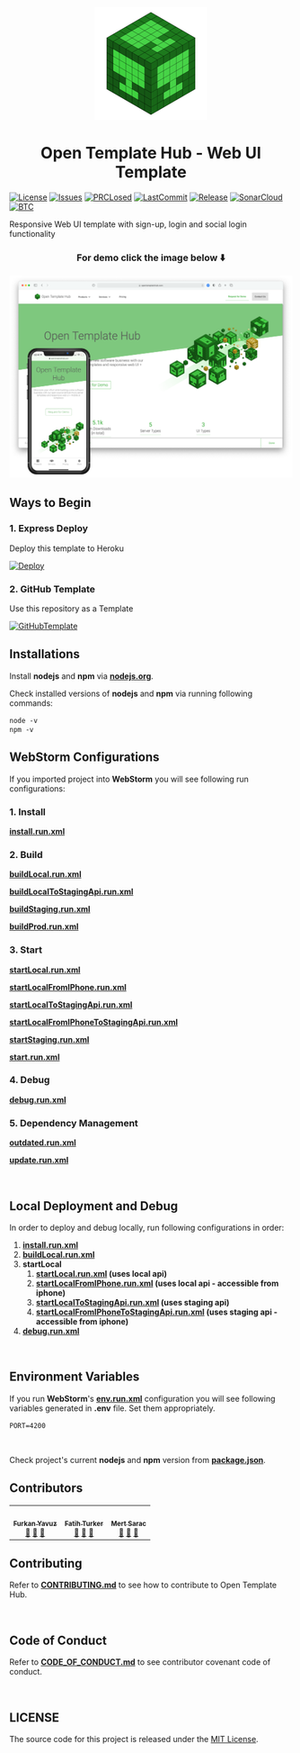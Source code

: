 <p align="center">
  <a href="https://opentemplatehub.com">
    <img src="https://raw.githubusercontent.com/open-template-hub/open-template-hub.github.io/master/assets/logo/ui/web-ui-logo.png" alt="Logo" width=200>
  </a>
</p>

<h1 align="center">
Open Template Hub - Web UI Template
</h1>

[![License](https://img.shields.io/github/license/open-template-hub/web-ui-template?color=2F7488&style=for-the-badge)](LICENSE)
[![Issues](https://img.shields.io/github/issues/open-template-hub/web-ui-template?color=2F7488&style=for-the-badge)](https://github.com/open-template-hub/web-ui-template/issues)
[![PRCLosed](https://img.shields.io/github/issues-pr-closed-raw/open-template-hub/web-ui-template?color=2F7488&style=for-the-badge)](https://github.com/open-template-hub/web-ui-template/pulls?q=is%3Apr+is%3Aclosed)
[![LastCommit](https://img.shields.io/github/last-commit/open-template-hub/web-ui-template?color=2F7488&style=for-the-badge)](https://github.com/open-template-hub/web-ui-template/commits/master)
[![Release](https://img.shields.io/github/release/open-template-hub/web-ui-template?include_prereleases&color=2F7488&style=for-the-badge)](https://github.com/open-template-hub/web-ui-template/releases)
[![SonarCloud](https://img.shields.io/sonar/quality_gate/open-template-hub_web-ui-template?server=https%3A%2F%2Fsonarcloud.io&label=Sonar%20Cloud&style=for-the-badge&logo=sonarcloud)](https://sonarcloud.io/dashboard?id=open-template-hub_web-ui-template)
[![BTC](https://img.shields.io/badge/Donate-BTC-ORANGE?color=F5922F&style=for-the-badge&logo=bitcoin)](https://commerce.coinbase.com/checkout/8313af5f-de48-498d-b2cb-d98819ca7d5e)

Responsive Web UI template with sign-up, login and social login functionality

<h3 align="center">
  For demo click the image below ⬇️
</h3>

<p align="center">
  <a href="https://opentemplatehub.com">
    <img src="https://raw.githubusercontent.com/open-template-hub/open-template-hub.github.io/master/assets/demo/ui/company-profile-ui-demo-light.png" alt="Screenshot" width="800px">
  </a>
</p>

## Ways to Begin

### 1. Express Deploy

Deploy this template to Heroku

[![Deploy](https://img.shields.io/badge/Deploy_to-Heroku-7056bf.svg?style=for-the-badge&logo=heroku)](https://heroku.com/deploy?template=https://github.com/open-template-hub/web-ui-template)

### 2. GitHub Template

Use this repository as a Template

[![GitHubTemplate](https://img.shields.io/badge/GitHub-Template-24292e.svg?style=for-the-badge&logo=github)](https://github.com/open-template-hub/web-ui-template/generate)

## Installations

Install **nodejs** and **npm** via **[nodejs.org](https://nodejs.org)**.

Check installed versions of **nodejs** and **npm** via running following commands:

```
node -v
npm -v
```

## WebStorm Configurations

If you imported project into **WebStorm** you will see following run configurations:

### 1. Install

**[install.run.xml](.run/install.run.xml)**

### 2. Build

**[buildLocal.run.xml](.run/buildLocal.run.xml)**

**[buildLocalToStagingApi.run.xml](.run/buildLocalToStagingApi.run.xml)**

**[buildStaging.run.xml](.run/buildStaging.run.xml)**

**[buildProd.run.xml](.run/buildProd.run.xml)**

### 3. Start

**[startLocal.run.xml](.run/startLocal.run.xml)**

**[startLocalFromIPhone.run.xml](.run/startLocalFromIPhone.run.xml)**

**[startLocalToStagingApi.run.xml](.run/startLocalToStagingApi.run.xml)**

**[startLocalFromIPhoneToStagingApi.run.xml](.run/startLocalFromIPhoneToStagingApi.run.xml)**

**[startStaging.run.xml](.run/startStaging.run.xml)**

**[start.run.xml](.run/start.run.xml)**

### 4. Debug

**[debug.run.xml](.run/debug.run.xml)**

### 5. Dependency Management

**[outdated.run.xml](.run/outdated.run.xml)**

**[update.run.xml](.run/update.run.xml)**

<br/>

## Local Deployment and Debug

In order to deploy and debug locally, run following configurations in order:

1. **[install.run.xml](.run/install.run.xml)**
2. **[buildLocal.run.xml](.run/buildLocal.run.xml)**
3. **startLocal**
    1. **[startLocal.run.xml](.run/startLocal.run.xml) (uses local api)**
    2. **[startLocalFromIPhone.run.xml](.run/startLocalFromIPhone.run.xml) (uses local api - accessible from iphone)**
    3. **[startLocalToStagingApi.run.xml](.run/startLocalToStagingApi.run.xml) (uses staging api)**
    4. **[startLocalFromIPhoneToStagingApi.run.xml](.run/startLocalFromIPhoneToStagingApi.run.xml) (uses staging api - accessible from iphone)**
4. **[debug.run.xml](.run/debug.run.xml)**

<br/>

## Environment Variables

If you run **WebStorm**'s **[env.run.xml](.run/env.run.xml)** configuration you will see following variables generated in **.env** file. Set them appropriately.

```applescript
PORT=4200
```

<br/>


Check project's current **nodejs** and **npm** version from **[package.json](package.json)**.

## Contributors

<!-- ALL-CONTRIBUTORS-LIST:START - Do not remove or modify this section -->
<!-- prettier-ignore-start -->
<!-- markdownlint-disable -->
<table>
  <tr>
    <td align="center"><a href="https://github.com/furknyavuz"><img src="https://avatars0.githubusercontent.com/u/2248168?s=460&u=435ef6ade0785a7a135ce56cae751fb3ade1d126&v=4" width="100px;" alt=""/><br /><sub><b>Furkan Yavuz</b></sub></a><br /><a href="https://github.com/open-template-hub/web-ui-template/issues/created_by/furknyavuz" title="Answering Questions">💬</a> <a href="https://github.com/open-template-hub/web-ui-template/commits?author=furknyavuz" title="Documentation">📖</a> <a href="https://github.com/open-template-hub/web-ui-template/pulls?q=is%3Apr+reviewed-by%3Afurknyavuz" title="Reviewed Pull Requests">👀</a></td>
    <td align="center"><a href="https://github.com/fatihturker"><img src="https://avatars1.githubusercontent.com/u/2202179?s=460&u=261b1129e7106c067783cb022ab9999aad833bdc&v=4" width="100px;" alt=""/><br /><sub><b>Fatih Turker</b></sub></a><br /><a href="https://github.com/open-template-hub/web-ui-template/issues/created_by/fatihturker" title="Answering Questions">💬</a> <a href="https://github.com/open-template-hub/web-ui-template/commits?author=fatihturker" title="Documentation">📖</a> <a href="https://github.com/open-template-hub/web-ui-template/pulls?q=is%3Apr+reviewed-by%3Afatihturker" title="Reviewed Pull Requests">👀</a></td>
    <td align="center"><a href="https://github.com/mertlsarac"><img src="https://avatars1.githubusercontent.com/u/38442589?s=400&u=aa3cda11724fc297a0bfa6beb35c9be81687cf3c&v=4" width="100px;" alt=""/><br /><sub><b>Mert Sarac</b></sub></a><br /><a href="https://github.com/open-template-hub/web-ui-template/issues/created_by/mertlsarac" title="Answering Questions">💬</a> <a href="https://github.com/open-template-hub/web-ui-template/commits?author=mertlsarac" title="Documentation">📖</a> <a href="https://github.com/open-template-hub/web-ui-template/pulls?q=is%3Apr+reviewed-by%3Amertlsarac" title="Reviewed Pull Requests">👀</a></td>
  </tr>
</table>

<!-- markdownlint-enable -->
<!-- prettier-ignore-end -->
<!-- ALL-CONTRIBUTORS-LIST:END -->

## Contributing

Refer to **[CONTRIBUTING.md](https://github.com/open-template-hub/.github/blob/master/docs/CONTRIBUTING.md)** to see how to contribute to Open Template Hub.

<br/>

## Code of Conduct

Refer to **[CODE_OF_CONDUCT.md](https://github.com/open-template-hub/.github/blob/master/docs/CODE_OF_CONDUCT.md)** to see contributor covenant code of conduct.

<br/>

## LICENSE

The source code for this project is released under the [MIT License](LICENSE).

